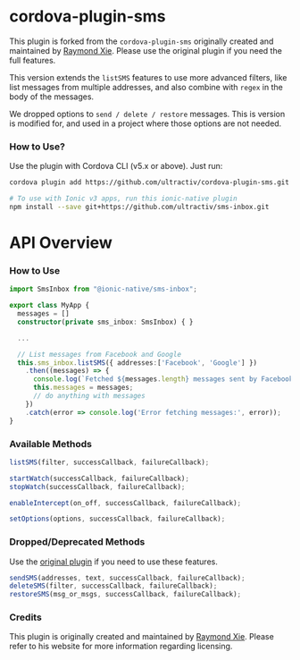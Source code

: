 # cordova-plugin-sms #

This plugin is forked from the `cordova-plugin-sms` originally created and maintained by [Raymond Xie](https://github.com/floatinghotpot/cordova-plugin-sms). Please use the original plugin if you need the full features.

This version extends the `listSMS` features to use more advanced filters, like list messages from multiple addresses, and also combine with `regex` in the body of the messages.

We dropped options to `send / delete / restore` messages. This is version is modified for, and used in a project where those options are not needed.

### How to Use? ###

Use the plugin with Cordova CLI (v5.x or above). Just run:

```bash
cordova plugin add https://github.com/ultractiv/cordova-plugin-sms.git

# To use with Ionic v3 apps, run this ionic-native plugin
npm install --save git+https://github.com/ultractiv/sms-inbox.git
```

# API Overview #

### How to Use ###

```typescript
import SmsInbox from "@ionic-native/sms-inbox";

export class MyApp {
  messages = []
  constructor(private sms_inbox: SmsInbox) { }

  ...

  // List messages from Facebook and Google
  this.sms_inbox.listSMS({ addresses:['Facebook', 'Google'] })
    .then((messages) => {
      console.log(`Fetched ${messages.length} messages sent by Facebook and Google`);
      this.messages = messages;
      // do anything with messages
    })
    .catch(error => console.log('Error fetching messages:', error));
}
```

### Available Methods ###

```javascript
listSMS(filter, successCallback, failureCallback);

startWatch(successCallback, failureCallback);
stopWatch(successCallback, failureCallback);

enableIntercept(on_off, successCallback, failureCallback);

setOptions(options, successCallback, failureCallback);
```

### Dropped/Deprecated Methods ###

Use the [original plugin](https://github.com/floatinghotpot/cordova-plugin-sms) if you need to use these features.

```javascript
sendSMS(addresses, text, successCallback, failureCallback);
deleteSMS(filter, successCallback, failureCallback);
restoreSMS(msg_or_msgs, successCallback, failureCallback);
```

### Credits ###

This plugin is originally created and maintained by [Raymond Xie](https://github.com/floatinghotpot/cordova-plugin-sms).
Please refer to his website for more information regarding licensing.
